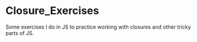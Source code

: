 # Closure_Exercises
Some exercises I do in JS to practice working with closures and other tricky parts of JS.

